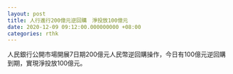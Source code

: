 ```yaml
---
layout: post
title: 人行進行200億元逆回購　淨投放100億元
date: 2020-12-09 09:12:00.000000000 +08:00
categories: rthk
---
```


人民銀行公開市場開展7日期200億元人民幣逆回購操作，今日有100億元逆回購到期，實現淨投放100億元。
